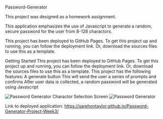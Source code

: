 

Password-Generator

This project was designed as a homework assignment.

This application emphasizes the use of Javascript to generate a random, secure password for the user from 8-128 charactors.

This project has been deployed to GitHub Pages. To get this project up and running, you can follow the deployment link. Or, download the sources files to use this as a template.

Getting Started
This project has been deployed to GitHub Pages. To get this project up and running, you can follow the deployment link. Or, download the sources files to use this as a template.
This project has the following features:
A generate button
This will send the user a series of prompts and confirms
After user data is collected, a random password will be generated using Javascript

![Password Generator Charactor Selection Screen](https://user-images.githubusercontent.com/74032335/112921869-83e41d00-90d9-11eb-87fb-873261397a0d.PNG)
![Password Generator](https://user-images.githubusercontent.com/74032335/112921904-91010c00-90d9-11eb-855f-aec606e0f724.gif)

Link to deployed application: https://sarehontaylor.github.io/Password-Generator-Project-Week3/
